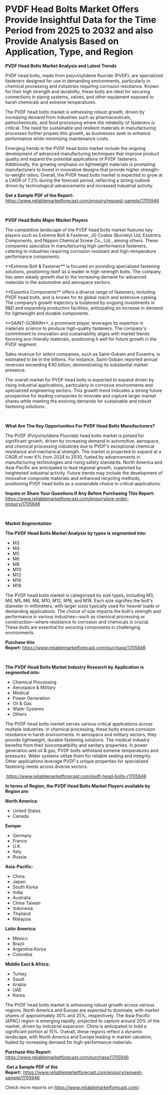 <p><h1>PVDF Head Bolts Market Offers Provide Insightful Data for the Time Period from 2025 to 2032 and also Provide Analysis Based on Application, Type, and Region</h1></p><p><strong>PVDF Head Bolts Market Analysis and Latest Trends</strong></p>
<p><p>PVDF head bolts, made from polyvinylidene fluoride (PVDF), are specialized fasteners designed for use in demanding environments, particularly in chemical processing and industries requiring corrosion resistance. Known for their high strength and durability, these bolts are ideal for securing connections in piping systems, valves, and other equipment exposed to harsh chemicals and extreme temperatures.</p><p>The PVDF head bolts market is witnessing robust growth, driven by increasing demand from industries such as pharmaceuticals, petrochemicals, and food processing where the reliability of fasteners is critical. The need for sustainable and resilient materials in manufacturing processes further propels this growth, as businesses seek to enhance performance while minimizing maintenance costs.</p><p>Emerging trends in the PVDF head bolts market include the ongoing development of advanced manufacturing techniques that improve product quality and expand the potential applications of PVDF fasteners. Additionally, the growing emphasis on lightweight materials is prompting manufacturers to invest in innovative designs that provide higher strength-to-weight ratios. Overall, the PVDF head bolts market is expected to grow at a CAGR of 7.2% during the forecast period, reflecting a strong outlook driven by technological advancements and increased industrial activity.</p></p>
<p><strong>Get a Sample PDF of the Report:&nbsp;</strong> <a href="https://www.reliablemarketforecast.com/enquiry/request-sample/1705946?utm_campaign=3169&utm_medium=2&utm_source=Github&utm_content=ia&utm_term=27032025&utm_id=pvdf-head-bolts">https://www.reliablemarketforecast.com/enquiry/request-sample/1705946</a></p>
<p>&nbsp;</p>
<p><strong>PVDF Head Bolts Major Market Players</strong></p>
<p><p>The competitive landscape of the PVDF head bolts market features key players such as Extreme Bolt & Fastener, JG Coates (Burnley) Ltd, Essentra Components, and Nippon Chemical Screw Co., Ltd., among others. These companies specialize in manufacturing high-performance fasteners, catering to industries requiring corrosion-resistant and high-temperature performance components.</p><p>**Extreme Bolt & Fastener** is focused on providing specialized fastening solutions, positioning itself as a leader in high-strength bolts. The company has seen steady growth due to the increasing demand for advanced materials in the automotive and aerospace sectors.</p><p>**Essentra Components** offers a diverse range of fasteners, including PVDF head bolts, and is known for its global reach and extensive catalog. The company’s growth trajectory is bolstered by ongoing investments in R&D and expanding production facilities, anticipating an increase in demand for lightweight and durable components.</p><p>**SAINT-GOBAIN**, a prominent player, leverages its expertise in materials science to produce high-quality fasteners. The company's commitment to innovation and sustainability aligns with market trends favoring eco-friendly materials, positioning it well for future growth in the PVDF segment.</p><p>Sales revenue for select companies, such as Saint-Gobain and Essentra, is estimated to be in the billions. For instance, Saint-Gobain reported annual revenues exceeding €40 billion, demonstrating its substantial market presence.</p><p>The overall market for PVDF head bolts is expected to expand driven by rising industrial applications, particularly in corrosive environments and specialized engineering sectors. This growth trend indicates a strong future prospective for leading companies to innovate and capture larger market shares while meeting the evolving demands for sustainable and robust fastening solutions.</p></p>
<p>&nbsp;</p>
<p><strong>What Are The Key Opportunities For PVDF Head Bolts Manufacturers?</strong></p>
<p><p>The PVDF (Polyvinylidene Fluoride) head bolts market is poised for significant growth, driven by increasing demand in automotive, aerospace, and chemical processing industries due to PVDF's exceptional chemical resistance and mechanical strength. The market is projected to expand at a CAGR of over 6% from 2024 to 2030, fueled by advancements in manufacturing technologies and rising safety standards. North America and Asia-Pacific are anticipated to lead regional growth, supported by heightened industrial activity. Future trends may include the development of innovative composite materials and enhanced recycling methods, positioning PVDF head bolts as a sustainable choice in critical applications.</p></p>
<p><strong>Inquire or Share Your Questions If Any Before Purchasing This Report:</strong> <a href="https://www.reliablemarketforecast.com/enquiry/pre-order-enquiry/1705946?utm_campaign=3169&utm_medium=2&utm_source=Github&utm_content=ia&utm_term=27032025&utm_id=pvdf-head-bolts">https://www.reliablemarketforecast.com/enquiry/pre-order-enquiry/1705946</a></p>
<p>&nbsp;</p>
<p><strong>Market Segmentation</strong></p>
<p><strong>The PVDF Head Bolts Market Analysis by types is segmented into:</strong></p>
<p><ul><li>M3</li><li>M4</li><li>M5</li><li>M6</li><li>M8</li><li>M10</li><li>M12</li><li>M16</li><li>M18</li></ul></p>
<p><p>The PVDF head bolts market is categorized by size types, including M3, M4, M5, M6, M8, M10, M12, M16, and M18. Each size signifies the bolt's diameter in millimeters, with larger sizes typically used for heavier loads or demanding applications. The choice of size impacts the bolt's strength and performance in various industries—such as chemical processing or construction—where resistance to corrosion and chemicals is crucial. These bolts are essential for securing components in challenging environments.</p></p>
<p><strong>Purchase this Report:&nbsp;</strong><a href="https://www.reliablemarketforecast.com/purchase/1705946?utm_campaign=3169&utm_medium=2&utm_source=Github&utm_content=ia&utm_term=27032025&utm_id=pvdf-head-bolts">https://www.reliablemarketforecast.com/purchase/1705946</a></p>
<p>&nbsp;</p>
<p><strong>The PVDF Head Bolts Market Industry Research by Application is segmented into:</strong></p>
<p><ul><li>Chemical Processing</li><li>Aerospace & Military</li><li>Medical</li><li>Power Generation</li><li>Oil & Gas</li><li>Water Systems</li><li>Others</li></ul></p>
<p><p>The PVDF head bolts market serves various critical applications across multiple industries. In chemical processing, these bolts ensure corrosion resistance in harsh environments. In aerospace and military sectors, they provide lightweight, durable fastening solutions. The medical industry benefits from their biocompatibility and sanitary properties. In power generation and oil & gas, PVDF bolts withstand extreme temperatures and pressures. Water systems utilize them for reliable sealing and integrity. Other applications leverage PVDF's unique properties for specialized fastening needs across diverse sectors.</p></p>
<p><a href="https://www.reliablemarketforecast.com/pvdf-head-bolts-r1705946?utm_campaign=3169&utm_medium=2&utm_source=Github&utm_content=ia&utm_term=27032025&utm_id=pvdf-head-bolts">&nbsp;https://www.reliablemarketforecast.com/pvdf-head-bolts-r1705946</a></p>
<p><strong>In terms of Region, the PVDF Head Bolts Market Players available by Region are:</strong></p>
<p>
    <p> <strong> North America: </strong>
        <ul>
            <li>United States</li>
            <li>Canada</li>
        </ul>
        </p> 
    <p> <strong> Europe: </strong>
        <ul>
            <li>Germany</li>
            <li>France</li>
            <li>U.K.</li>
            <li>Italy</li>
            <li>Russia</li>
        </ul>
        </p> 
    <p> <strong> Asia-Pacific: </strong>
        <ul>
            <li>China</li>
            <li>Japan</li>
            <li>South Korea</li>
            <li>India</li>
            <li>Australia</li>
            <li>China Taiwan</li>
            <li>Indonesia</li>
            <li>Thailand</li>
            <li>Malaysia</li>
        </ul>
        </p> 
    <p> <strong> Latin America: </strong>
        <ul>
            <li>Mexico</li>
            <li>Brazil</li>
            <li>Argentina Korea</li>
            <li>Colombia</li>
        </ul>
        </p> 
    <p> <strong> Middle East & Africa: </strong>
        <ul>
            <li>Turkey</li>
            <li>Saudi</li>
            <li>Arabia</li>
            <li>UAE</li>
            <li>Korea</li>
        </ul>
    </p>
    </p>
<p><p>The PVDF head bolts market is witnessing robust growth across various regions. North America and Europe are expected to dominate, with market shares of approximately 30% and 25%, respectively. The Asia-Pacific (APAC) region is emerging rapidly, projected to capture around 20% of the market, driven by industrial expansion. China is anticipated to hold a significant portion at 15%. Overall, these regions reflect a dynamic landscape, with North America and Europe leading in market valuation, fueled by increasing demand for high-performance materials.</p></p>
<p><strong>Purchase this Report: </strong><a href="https://www.reliablemarketforecast.com/purchase/1705946?utm_campaign=3169&utm_medium=2&utm_source=Github&utm_content=ia&utm_term=27032025&utm_id=pvdf-head-bolts">https://www.reliablemarketforecast.com/purchase/1705946</a></p>
<p>&nbsp;<strong>Get a Sample PDF of the Report:&nbsp;&nbsp;</strong><a href="https://www.reliablemarketforecast.com/enquiry/request-sample/1705946?utm_campaign=3169&utm_medium=2&utm_source=Github&utm_content=ia&utm_term=27032025&utm_id=pvdf-head-bolts">https://www.reliablemarketforecast.com/enquiry/request-sample/1705946</a></p>
<p><strong></strong></p>
<p>Check more reports on <a href="https://www.reliablemarketforecast.com/?utm_campaign=3169&utm_medium=2&utm_source=Github&utm_content=ia&utm_term=27032025&utm_id=pvdf-head-bolts">https://www.reliablemarketforecast.com/</a></p>